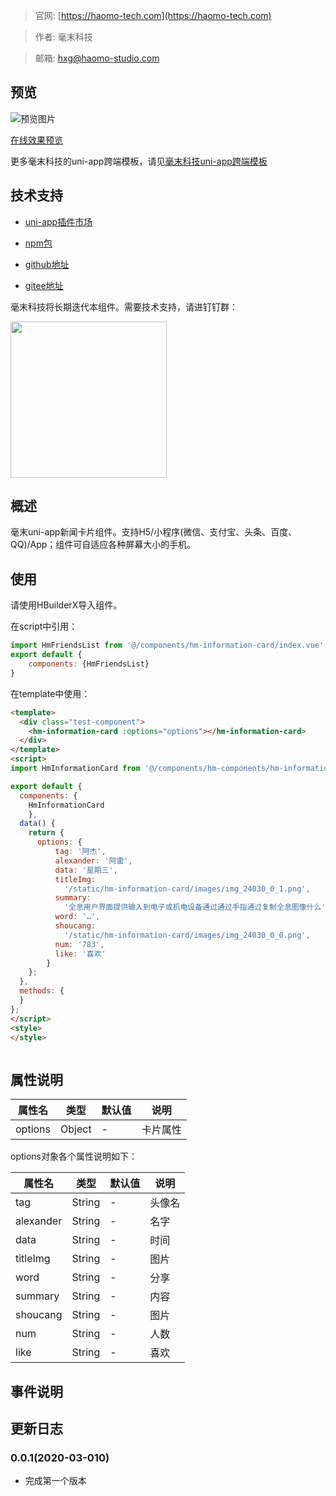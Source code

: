 > 官网: [https://haomo-tech.com](https://haomo-tech.com)

> 作者: 毫末科技

> 邮箱: hxg@haomo-studio.com

## 预览

![预览图片](http://downloads.haomo-tech.com/uniapp/hm-information-card.png)

[在线效果预览](http://template.uniapp.haomo-tech.com/pages/haomo/test-component/hm-information-card)

更多毫末科技的uni-app跨端模板，请见[毫末科技uni-app跨端模板](https://haomo-tech.com/sale.html)

## 技术支持

* [uni-app插件市场](https://ext.dcloud.net.cn/plugin?id=1391)

* [npm包](https://www.npmjs.com/package/hm-uniapp-information-card)

* [github地址](https://github.com/haomo-studio/hm-uniapp-information-card)

* [gitee地址](https://gitee.com/haomo/hm-uniapp-information-card)

毫末科技将长期迭代本组件。需要技术支持，请进钉钉群：

<img width="250" src="http://downloads.haomo-tech.com/%E6%AF%AB%E6%9C%ABuniapp%E7%BB%84%E4%BB%B6%E6%8A%80%E6%9C%AF%E6%94%AF%E6%8C%81.jpg">

## 概述

毫末uni-app新闻卡片组件。支持H5/小程序(微信、支付宝、头条、百度、QQ)/App；组件可自适应各种屏幕大小的手机。

## 使用

请使用HBuilderX导入组件。

在script中引用：

```javascript
import HmFriendsList from '@/components/hm-information-card/index.vue'
export default {
    components: {HmFriendsList}
}
```

在template中使用：

```html
<template>
  <div class="test-component">
    <hm-information-card :options="options"></hm-information-card>
  </div>
</template>
<script>
import HmInformationCard from '@/components/hm-components/hm-information-card/index.vue'

export default {
  components: {
    HmInformationCard
    },
  data() {
    return {
      options: {
          tag: '阿杰',
          alexander: '阿雷',
          data: '星期三',
          titleImg:
            '/static/hm-information-card/images/img_24030_0_1.png',
          summary:
            '全息用户界面提供输入到电子或机电设备通过通过手指通过复制全息图像什么',
          word: '…',
          shoucang:
            '/static/hm-information-card/images/img_24030_0_0.png',
          num: '783',
          like: '喜欢'
        }
    };
  },
  methods: {
  }
};
</script>
<style>
</style>



```

## 属性说明

| 属性名        | 类型     | 默认值 | 说明                                                                       |
|-----------   |---------|--------|----------------------------------------------------------------------------|
| options        | Object  | -      | 卡片属性                                                                   |

options对象各个属性说明如下：

| 属性名        | 类型     | 默认值 | 说明                                                                       |
|-----------   |---------|--------|----------------------------------------------------------------------------|
| tag        | String  | -      | 头像名                                                                  |
| alexander        | String  | -      | 名字                                                                   |
| data        | String  | -      | 时间                                                                   |
| titleImg        | String  | -      | 图片                                                                   |
| word        | String  | -      | 分享                                                                   |
| summary        | String  | -      | 内容                                                                   |
| shoucang        | String  | -      | 图片                                                                   |
| num        | String  | -      | 人数                                                                   |
| like        | String  | -      | 喜欢                                                                   |



## 事件说明


## 更新日志

### 0.0.1(2020-03-010)

* 完成第一个版本
